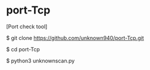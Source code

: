 # port-Tcp

[Port check tool]

$ git clone https://github.com/unknown940/port-Tcp.git

$ cd port-Tcp

$ python3 unknownscan.py

